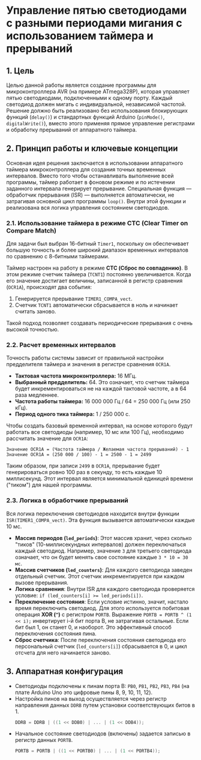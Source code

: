 # Управление пятью светодиодами с разными периодами мигания с использованием таймера и прерываний

## 1. Цель

Целью данной работы является создание программы для микроконтроллера AVR (на примере ATmega328P), которая управляет пятью светодиодами, подключенными к одному порту. Каждый светодиод должен мигать с индивидуальной, независимой частотой. Решение должно быть реализовано без использования блокирующих функций (`delay()`) и стандартных функций Arduino (`pinMode()`, `digitalWrite()`), вместо этого применяя прямое управление регистрами и обработку прерываний от аппаратного таймера.

## 2. Принцип работы и ключевые концепции

Основная идея решения заключается в использовании аппаратного таймера микроконтроллера для создания точных временных интервалов. Вместо того чтобы останавливать выполнение всей программы, таймер работает в фоновом режиме и по истечении заданного интервала генерирует прерывание. Специальная функция — обработчик прерывания (ISR) — выполняется автоматически, не затрагивая основной цикл программы `loop()`. Внутри этой функции и реализована вся логика управления состоянием светодиодов.

### 2.1. Использование таймера в режиме CTC (Clear Timer on Compare Match)

Для задачи был выбран 16-битный `Timer1`, поскольку он обеспечивает большую точность и более широкий диапазон временных интервалов по сравнению с 8-битными таймерами.

Таймер настроен на работу в режиме **CTC (Сброс по совпадению)**. В этом режиме счетчик таймера (`TCNT1`) постоянно увеличивается. Когда его значение достигает величины, записанной в регистр сравнения (`OCR1A`), происходят два события:

1.  Генерируется прерывание `TIMER1_COMPA_vect`.
2.  Счетчик `TCNT1` автоматически сбрасывается в ноль и начинает считать заново.

Такой подход позволяет создавать периодические прерывания с очень высокой точностью.

### 2.2. Расчет временных интервалов

Точность работы системы зависит от правильной настройки предделителя таймера и значения в регистре сравнения `OCR1A`.

*   **Тактовая частота микроконтроллера:** 16 МГц.
*   **Выбранный предделитель:** 64. Это означает, что счетчик таймера будет инкрементироваться не на каждой тактовой частоте, а в 64 раза медленнее.
*   **Частота работы таймера:** 16 000 000 Гц / 64 = 250 000 Гц (или 250 кГц).
*   **Период одного тика таймера:** 1 / 250 000 с.

Чтобы создать базовый временной интервал, на основе которого будут работать все светодиоды (например, 10 мс или 100 Гц), необходимо рассчитать значение для `OCR1A`:

```
Значение OCR1A = (Частота таймера / Желаемая частота прерываний) - 1
Значение OCR1A = (250 000 / 100) - 1 = 2500 - 1 = 2499
```

Таким образом, при записи `2499` в `OCR1A`, прерывание будет генерироваться ровно 100 раз в секунду, то есть каждые 10 миллисекунд. Этот интервал является минимальной единицей времени ("тиком") для нашей программы.

### 2.3. Логика в обработчике прерываний

Вся логика переключения светодиодов находится внутри функции `ISR(TIMER1_COMPA_vect)`. Эта функция вызывается автоматически каждые 10 мс.

*   **Массив периодов (`led_periods`)**: Этот массив хранит, через сколько "тиков" (10-миллисекундных интервалов) должен переключаться каждый светодиод. Например, значение `3` для третьего светодиода означает, что он будет менять свое состояние каждые `3 * 10 = 30 мс`.
*   **Массив счетчиков (`led_counters`)**: Для каждого светодиода заведен отдельный счетчик. Этот счетчик инкрементируется при каждом вызове прерывания.
*   **Логика сравнения**: Внутри ISR для каждого светодиода проверяется условие: `if (led_counters[i] >= led_periods[i])`.
*   **Переключение состояния**: Если условие истинно, значит, настало время переключить светодиод. Для этого используется побитовая операция **XOR (`^`)** с регистром `PORTB`. Выражение `PORTB = PORTB ^ (1 << i);` инвертирует i-й бит порта B, не затрагивая остальные. Если бит был 1, он станет 0, и наоборот. Это эффективный способ переключения состояния пина.
*   **Сброс счетчика**: После переключения состояния светодиода его персональный счетчик (`led_counters[i]`) сбрасывается в 0, и цикл отсчета для него начинается заново.

## 3. Аппаратная конфигурация

*   Светодиоды подключены к пинам порта B: `PB0`, `PB1`, `PB2`, `PB3`, `PB4` (на плате Arduino Uno это цифровые пины 8, 9, 10, 11, 12).
*   Настройка пинов на выход осуществляется через регистр направления данных `DDRB` путем установки соответствующих битов в 1.
    ```c
    DDRB = DDRB | ((1 << DDB0) | ... | (1 << DDB4));
    ```
*   Начальное состояние светодиодов (включены) задается записью в регистр данных `PORTB`.
    ```c
    PORTB = PORTB | ((1 << PORTB0) | ... | (1 << PORTB4));
    ```
